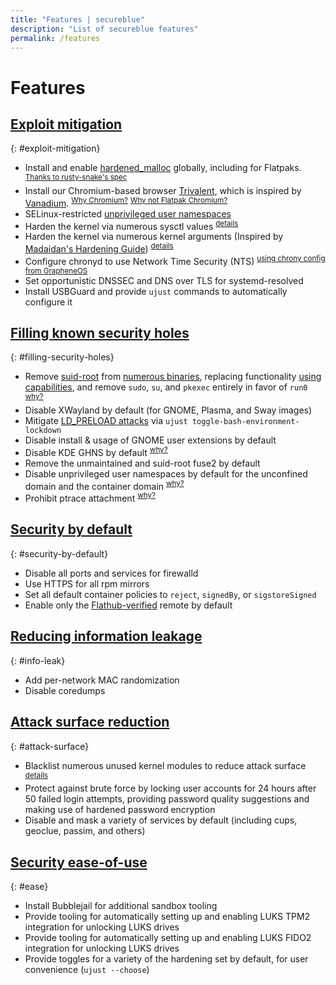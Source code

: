 ```yaml
---
title: "Features | secureblue"
description: "List of secureblue features"
permalink: /features
---
```


# Features

## [Exploit mitigation](#exploit-mitigation)
{: #exploit-mitigation}
- Install and enable [hardened_malloc](https://github.com/GrapheneOS/hardened_malloc) globally, including for Flatpaks. <sup>[Thanks to rusty-snake's spec](https://github.com/rusty-snake/fedora-extras)</sup>
- Install our Chromium-based browser [Trivalent](https://github.com/secureblue/Trivalent), which is inspired by [Vanadium](https://github.com/GrapheneOS/Vanadium). <sup>[Why Chromium?](https://grapheneos.org/usage#web-browsing)</sup> <sup>[Why not Flatpak Chromium?](https://forum.vivaldi.net/post/669805)</sup>
- SELinux-restricted [unprivileged user namespaces](/articles/userns)
- Harden the kernel via numerous sysctl values <sup>[details](https://github.com/secureblue/secureblue/blob/live/files/system/etc/sysctl.d/60-hardening.conf)</sup>
- Harden the kernel via numerous kernel arguments (Inspired by [Madaidan's Hardening Guide](https://madaidans-insecurities.github.io/guides/linux-hardening.html)) <sup>[details](/articles/kargs)</sup>
- Configure chronyd to use Network Time Security (NTS) <sup>[using chrony config from GrapheneOS](https://github.com/GrapheneOS/infrastructure/blob/main/chrony.conf)</sup>
- Set opportunistic DNSSEC and DNS over TLS for systemd-resolved
- Install USBGuard and provide `ujust` commands to automatically configure it

## [Filling known security holes](#filling-security-holes)
{: #filling-security-holes}
- Remove [suid-root](https://en.wikipedia.org/wiki/Setuid) from [numerous binaries](https://github.com/secureblue/secureblue/blob/live/files/scripts/removesuid.sh), replacing functionality [using capabilities](https://github.com/secureblue/secureblue/blob/live/files/system/usr/bin/setcapsforunsuidbinaries), and remove `sudo`, `su`, and `pkexec` entirely in favor of `run0` <sup>[why?](https://mastodon.social/@pid_eins/112353324518585654)</sup>
- Disable XWayland by default (for GNOME, Plasma, and Sway images)
- Mitigate [LD_PRELOAD attacks](https://github.com/Aishou/wayland-keylogger) via `ujust toggle-bash-environment-lockdown`
- Disable install & usage of GNOME user extensions by default
- Disable KDE GHNS by default <sup>[why?](https://blog.davidedmundson.co.uk/blog/kde-store-content/)</sup>
- Remove the unmaintained and suid-root fuse2 by default
- Disable unprivileged user namespaces by default for the unconfined domain and the container domain <sup>[why?](/articles/userns)</sup>
- Prohibit ptrace attachment <sup>[why?](https://www.kernel.org/doc/Documentation/security/Yama.txt)</sup>

## [Security by default](#security-by-default)
{: #security-by-default}
- Disable all ports and services for firewalld
- Use HTTPS for all rpm mirrors
- Set all default container policies to `reject`, `signedBy`, or `sigstoreSigned`
- Enable only the [Flathub-verified](https://flathub.org/apps/collection/verified/1) remote by default

## [Reducing information leakage](#info-leak)
{: #info-leak}
- Add per-network MAC randomization
- Disable coredumps

## [Attack surface reduction](#attack-surface)
{: #attack-surface}
- Blacklist numerous unused kernel modules to reduce attack surface <sup>[details](https://github.com/secureblue/secureblue/blob/live/files/system/etc/modprobe.d/blacklist.conf)</sup>
- Protect against brute force by locking user accounts for 24 hours after 50 failed login attempts, providing password quality suggestions and making use of hardened password encryption
- Disable and mask a variety of services by default (including cups, geoclue, passim, and others)

## [Security ease-of-use](#ease)
{: #ease}
- Install Bubblejail for additional sandbox tooling
- Provide tooling for automatically setting up and enabling LUKS TPM2 integration for unlocking LUKS drives
- Provide tooling for automatically setting up and enabling LUKS FIDO2 integration for unlocking LUKS drives
- Provide toggles for a variety of the hardening set by default, for user convenience (`ujust --choose`)
